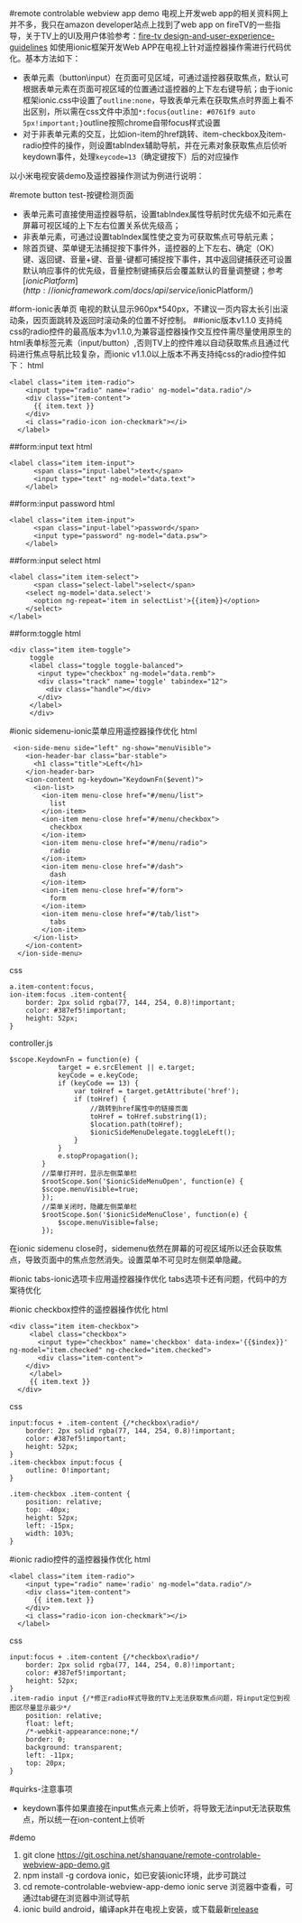 #remote controlable webview app demo
电视上开发web app的相关资料网上并不多，我只在amazon developer站点上找到了web app on fireTV的一些指导，关于TV上的UI及用户体验参考：[fire-tv design-and-user-experience-guidelines](https://developer.amazon.com/public/solutions/devices/fire-tv/docs/design-and-user-experience-guidelines)
如使用ionic框架开发Web APP在电视上针对遥控器操作需进行代码优化。基本方法如下：
- 表单元素（button\input）在页面可见区域，可通过遥控器获取焦点，默认可根据表单元素在页面可视区域的位置通过遥控器的上下左右键导航；由于ionic框架ionic.css中设置了`outline:none`，导致表单元素在获取焦点时界面上看不出区别，所以需在css文件中添加`*:focus{outline: #0761f9 auto 5px!important;}`outline按照chrome自带focus样式设置
- 对于非表单元素的交互，比如ion-item的href跳转、item-checkbox及item-radio控件的操作，则设置tabIndex辅助导航，并在元素对象获取焦点后侦听keydown事件，处理`keycode=13`（确定键按下）后的对应操作

以小米电视安装demo及遥控器操作测试为例进行说明：

#remote button test-按键检测页面
- 表单元素可直接使用遥控器导航，设置tabIndex属性导航时优先级不如元素在屏幕可视区域的上下左右位置关系优先级高；
- 非表单元素，可通过设置tabIndex属性使之变为可获取焦点可导航元素；
- 除首页键、菜单键无法捕捉按下事件外，遥控器的上下左右、确定（OK）键、返回键、音量+键、音量-键都可捕捉按下事件，其中返回键捕获还可设置默认响应事件的优先级，音量控制键捕获后会覆盖默认的音量调整键；参考[$ionicPlatform](http://ionicframework.com/docs/api/service/$ionicPlatform/)

#form-ionic表单页
电视的默认显示960px*540px，不建议一页内容太长引出滚动条，因页面跳转及返回时滚动条的位置不好控制。
##ionic版本v1.1.0
支持纯css的radio控件的最高版本为v1.1.0,为兼容遥控器操作交互控件需尽量使用原生的html表单标签元素（input/button）,否则TV上的控件难以自动获取焦点且通过代码进行焦点导航比较复杂，而ionic v1.1.0以上版本不再支持纯css的radio控件如下：
html
```
<label class="item item-radio">
    <input type="radio" name='radio' ng-model="data.radio"/>
    <div class="item-content">
      {{ item.text }}
    </div>
    <i class="radio-icon ion-checkmark"></i>
  </label>
```

##form:input text
html
```
<label class="item item-input">
      <span class="input-label">text</span>
      <input type="text" ng-model="data.text">
    </label>
```
##form:input password
html
```
<label class="item item-input">
      <span class="input-label">password</span>
      <input type="password" ng-model="data.psw">
    </label>
```
##form:input select
html
```
<label class="item item-select">
      <span class="select-label">select</span>
    <select ng-model='data.select'>
      <option ng-repeat='item in selectList'>{{item}}</option>
    </select>
</label>
```
##form:toggle
html
```
<div class="item item-toggle">
     toggle
     <label class="toggle toggle-balanced">
       <input type="checkbox" ng-model="data.remb">
       <div class="track" name='toggle' tabindex="12">
         <div class="handle"></div>
       </div>
     </label>
     </div>
```

#ionic sidemenu-ionic菜单应用遥控器操作优化
html
```
 <ion-side-menu side="left" ng-show="menuVisible">
    <ion-header-bar class="bar-stable">
      <h1 class="title">Left</h1>
    </ion-header-bar>
    <ion-content ng-keydown="KeydownFn($event)">
      <ion-list>
        <ion-item menu-close href="#/menu/list">
          list
        </ion-item>
        <ion-item menu-close href="#/menu/checkbox">
          checkbox
        </ion-item>
        <ion-item menu-close href="#/menu/radio">
          radio
        </ion-item>
        <ion-item menu-close href="#/dash">
          dash
        </ion-item>
        <ion-item menu-close href="#/form">
          form
        </ion-item>
        <ion-item menu-close href="#/tab/list">
          tabs
        </ion-item>
      </ion-list>
    </ion-content>
  </ion-side-menu>
```
css
```
a.item-content:focus,
ion-item:focus .item-content{
    border: 2px solid rgba(77, 144, 254, 0.8)!important;
    color: #387ef5!important;
    height: 52px;
}
```
controller.js
```
$scope.KeydownFn = function(e) {
            target = e.srcElement || e.target;
            keyCode = e.keyCode;
            if (keyCode == 13) {
                var toHref = target.getAttribute('href');
                if (toHref) {
                    //跳转到href属性中的链接页面
                    toHref = toHref.substring(1);
                    $location.path(toHref);
                    $ionicSideMenuDelegate.toggleLeft();
                }
            }
            e.stopPropagation();
        }
        //菜单打开时，显示左侧菜单栏
        $rootScope.$on('$ionicSideMenuOpen', function(e) {
        $scope.menuVisible=true;
        });
        //菜单关闭时，隐藏左侧菜单栏
        $rootScope.$on('$ionicSideMenuClose', function(e) {
            $scope.menuVisible=false;
        });
```
在ionic sidemenu close时，sidemenu依然在屏幕的可视区域所以还会获取焦点，导致页面中的焦点忽然消失。设置菜单不可见时左侧菜单隐藏。

#ionic tabs-ionic选项卡应用遥控器操作优化
tabs选项卡还有问题，代码中的方案待优化

#ionic checkbox控件的遥控器操作优化
html
```
<div class="item item-checkbox">
     <label class="checkbox">
       <input type="checkbox" name='checkbox' data-index='{{$index}}' ng-model="item.checked" ng-checked="item.checked">
       <div class="item-content">
    </div>
     </label>
     {{ item.text }}
  </div>
```
css
```
input:focus + .item-content {/*checkbox\radio*/
    border: 2px solid rgba(77, 144, 254, 0.8)!important;
    color: #387ef5!important;
    height: 52px;
}
.item-checkbox input:focus {
    outline: 0!important;
}

.item-checkbox .item-content {
    position: relative;
    top: -40px;
    height: 52px;
    left: -15px;
    width: 103%;
}
```

#ionic radio控件的遥控器操作优化
html
```
<label class="item item-radio">
    <input type="radio" name='radio' ng-model="data.radio"/>
    <div class="item-content">
      {{ item.text }}
    </div>
    <i class="radio-icon ion-checkmark"></i>
  </label>
```
css
```
input:focus + .item-content {/*checkbox\radio*/
    border: 2px solid rgba(77, 144, 254, 0.8)!important;
    color: #387ef5!important;
    height: 52px;
}
.item-radio input {/*修正radio样式导致的TV上无法获取焦点问题，将input定位到视图区尽量显示最少*/
    position: relative;
    float: left;
    /*-webkit-appearance:none;*/
    border: 0;
    background: transparent;
    left: -11px;
    top: 20px;
}
```
#quirks-注意事项
- keydown事件如果直接在input焦点元素上侦听，将导致无法input无法获取焦点，所以统一在ion-content上侦听

#demo
1. git clone https://git.oschina.net/shanquane/remote-controlable-webview-app-demo.git
2. npm install -g cordova ionic，如已安装ionic环境，此步可跳过
3. cd remote-controlable-webview-app-demo
    ionic serve 
浏览器中查看，可通过tab键在浏览器中测试导航
4. ionic build android，编译apk并在电视上安装，或下载最新[release](https://git.oschina.net/shanquane/remote-controlable-webview-app-demo/attach_files/download?i=70633&u=http%3A%2F%2Ffiles.git.oschina.net%2Fgroup1%2FM00%2F00%2FAD%2FPaAvDFhKTHKAMR3KADeYZ3XpEDY192.apk%3Ftoken%3Dba2659e894de0182a2f50fb49e1ea921%26ts%3D1481264236%26attname%3Dandroid-debug.apk)



